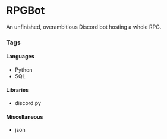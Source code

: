 # RPGBot

An unfinished, overambitious Discord bot hosting a whole RPG.

### Tags

#### Languages
- Python
- SQL

#### Libraries
- discord.py

#### Miscellaneous
- json
